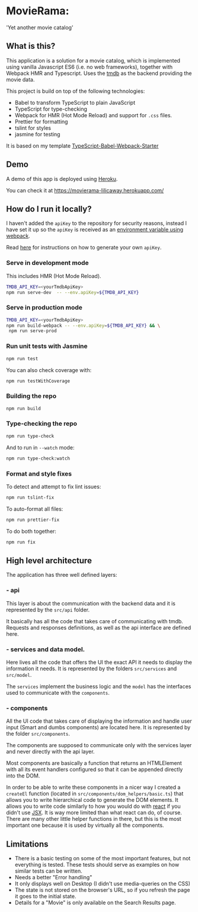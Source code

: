 # MovieRama:

'Yet another movie catalog'

## What is this?

This application is a solution for a movie catalog, which is implemented using vanilla Javascript ES6 (i.e. no web frameworks), together with Webpack HMR and Typescript. Uses the [tmdb](https://www.themoviedb.org) as the backend providing the movie data.

This project is build on top of the following technologies:

- Babel to transform TypeScript to plain JavaScript
- TypeScript for type-checking
- Webpack for HMR (Hot Mode Reload) and support for `.css` files.
- Prettier for formatting
- tslint for styles
- jasmine for testing

It is based on my template [TypeScript-Babel-Webpack-Starter](https://github.com/lilicaway/TypeScript-Babel-Webpack-Starter)

## Demo

A demo of this app is deployed using [Heroku](https://www.heroku.com/).

You can check it at https://movierama-lilicaway.herokuapp.com/

## How do I run it locally?

I haven't added the `apiKey` to the repository for security reasons, instead I have set it up so the `apiKey` is received as an [environment variable using webpack](https://webpack.js.org/guides/environment-variables/).

Read [here](https://developers.themoviedb.org/3/getting-started/introduction) for instructions on how to generate your own `apiKey`.

### Serve in development mode

This includes HMR (Hot Mode Reload).

```sh
TMDB_API_KEY=<yourTmdbApiKey>
npm run serve-dev  -- --env.apiKey=${TMDB_API_KEY}
```

### Serve in production mode

```sh
TMDB_API_KEY=<yourTmdbApiKey>
npm run build-webpack -- --env.apiKey=${TMDB_API_KEY} && \
 npm run serve-prod
```

### Run unit tests with Jasmine

```sh
npm run test
```

You can also check coverage with:

```sh
npm run testWithCoverage
```

### Building the repo

```sh
npm run build
```

### Type-checking the repo

```sh
npm run type-check
```

And to run in `--watch` mode:

```sh
npm run type-check:watch
```

### Format and style fixes

To detect and attempt to fix lint issues:

```sh
npm run tslint-fix
```

To auto-format all files:

```sh
npm run prettier-fix
```

To do both together:

```sh
npm run fix
```

## High level architecture

The application has three well defined layers:

### - api

This layer is about the communication with the backend data and it is represented by the `src/api` folder.

It basically has all the code that takes care of communicating with tmdb. Requests and responses definitions, as well as the api interface are defined here.

### - services and data model.

Here lives all the code that offers the UI the exact API it needs to display the information it needs. It is represented by the folders `src/services` and `src/model`.

The `services` implement the business logic and the `model` has the interfaces used to communicate with the `components`.

### - components

All the UI code that takes care of displaying the information and handle user input (Smart and dumbs components) are located here. It is represented by the folder `src/components`.

The components are supposed to communicate only with the services layer and never directly with the api layer.

Most components are basically a function that returns an HTMLElement with all its event handlers configured so that it can be appended directly into the DOM.

In order to be able to write these components in a nicer way I created a `createEl` function (located in `src/components/dom_helpers/basic.ts`) that allows you to write hierarchical code to generate the DOM elements. It allows you to write code similarly to how you would do with [react](https://reactjs.org) if you didn't use [JSX](https://reactjs.org/docs/introducing-jsx.html). It is way more limited than what react can do, of course. There are many other little helper functions in there, but this is the most important one because it is used by virtually all the components.

## Limitations

- There is a basic testing on some of the most important features, but not everything is tested. These tests should serve as examples on how similar tests can be written.
- Needs a better "Error handling"
- It only displays well on Desktop (I didn't use media-queries on the CSS)
- The state is not stored on the browser's URL, so if you refresh the page
  it goes to the initial state.
- Details for a "Movie" is only available on the Search Results page.
